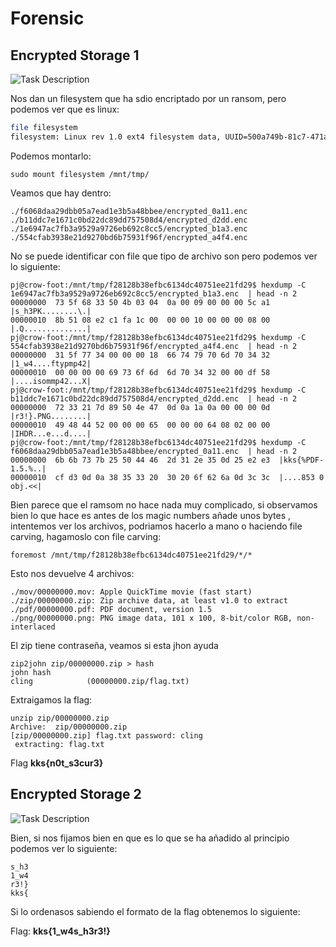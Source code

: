 # Forensic
## Encrypted Storage 1
![Task Description]()

Nos dan un filesystem que ha sdio encriptado por un ransom, pero podemos ver que es linux:
```bash
file filesystem 
filesystem: Linux rev 1.0 ext4 filesystem data, UUID=500a749b-81c7-471a-9be5-73271dde40f1 (extents) (64bit) (large files) (huge files)
```
Podemos montarlo:
```
sudo mount filesystem /mnt/tmp/
```
Veamos que hay dentro:
```
./f6068daa29dbb05a7ead1e3b5a48bbee/encrypted_0a11.enc
./b11ddc7e1671c0bd22dc89dd757508d4/encrypted_d2dd.enc
./1e6947ac7fb3a9529a9726eb692c8cc5/encrypted_b1a3.enc
./554cfab3938e21d9270bd6b75931f96f/encrypted_a4f4.enc
```
No se puede identificar con file que tipo de archivo son pero podemos ver lo siguiente:
```
pj@crow-foot:/mnt/tmp/f28128b38efbc6134dc40751ee21fd29$ hexdump -C 1e6947ac7fb3a9529a9726eb692c8cc5/encrypted_b1a3.enc  | head -n 2
00000000  73 5f 68 33 50 4b 03 04  0a 00 09 00 00 00 5c a1  |s_h3PK........\.|
00000010  8b 51 08 e2 c1 fa 1c 00  00 00 10 00 00 00 08 00  |.Q..............|
pj@crow-foot:/mnt/tmp/f28128b38efbc6134dc40751ee21fd29$ hexdump -C 554cfab3938e21d9270bd6b75931f96f/encrypted_a4f4.enc  | head -n 2
00000000  31 5f 77 34 00 00 00 18  66 74 79 70 6d 70 34 32  |1_w4....ftypmp42|
00000010  00 00 00 00 69 73 6f 6d  6d 70 34 32 00 00 df 58  |....isommp42...X|
pj@crow-foot:/mnt/tmp/f28128b38efbc6134dc40751ee21fd29$ hexdump -C b11ddc7e1671c0bd22dc89dd757508d4/encrypted_d2dd.enc  | head -n 2
00000000  72 33 21 7d 89 50 4e 47  0d 0a 1a 0a 00 00 00 0d  |r3!}.PNG........|
00000010  49 48 44 52 00 00 00 65  00 00 00 64 08 02 00 00  |IHDR...e...d....|
pj@crow-foot:/mnt/tmp/f28128b38efbc6134dc40751ee21fd29$ hexdump -C f6068daa29dbb05a7ead1e3b5a48bbee/encrypted_0a11.enc  | head -n 2
00000000  6b 6b 73 7b 25 50 44 46  2d 31 2e 35 0d 25 e2 e3  |kks{%PDF-1.5.%..|
00000010  cf d3 0d 0a 38 35 33 20  30 20 6f 62 6a 0d 3c 3c  |....853 0 obj.<<|
```
Bien parece que el ramsom no hace nada muy complicado, si observamos bien lo que hace es antes de los magic numbers añade unos bytes , intentemos ver los archivos, podriamos hacerlo a mano o haciendo file carving, hagamoslo con file carving:
```
foremost /mnt/tmp/f28128b38efbc6134dc40751ee21fd29/*/*
```
Esto nos devuelve 4 archivos:
```
./mov/00000000.mov: Apple QuickTime movie (fast start)
./zip/00000000.zip: Zip archive data, at least v1.0 to extract
./pdf/00000000.pdf: PDF document, version 1.5
./png/00000000.png: PNG image data, 101 x 100, 8-bit/color RGB, non-interlaced
```
El zip tiene contraseña, veamos si esta jhon ayuda
```
zip2john zip/00000000.zip > hash
john hash
cling            (00000000.zip/flag.txt)
```
Extraigamos la flag:
```
unzip zip/00000000.zip 
Archive:  zip/00000000.zip
[zip/00000000.zip] flag.txt password: cling
 extracting: flag.txt      
```
Flag **kks{n0t_s3cur3}**

## Encrypted Storage 2
![Task Description]()

Bien, si nos fijamos bien en que es lo que se ha añadido al principio podemos ver lo siguiente:
```
s_h3
1_w4
r3!}
kks{
```
Si lo ordenasos sabiendo el formato de la flag obtenemos lo siguiente:

Flag: **kks{1_w4s_h3r3!}**

